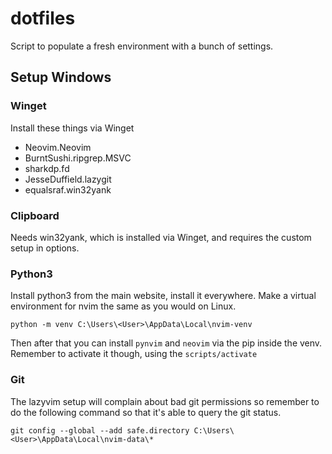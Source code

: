 # dotfiles

Script to populate a fresh environment with a bunch of settings.

## Setup Windows

### Winget

Install these things via Winget

- Neovim.Neovim
- BurntSushi.ripgrep.MSVC
- sharkdp.fd
- JesseDuffield.lazygit
- equalsraf.win32yank

### Clipboard

Needs win32yank, which is installed via Winget, and requires the custom setup in options.

### Python3

Install python3 from the main website, install it everywhere.
Make a virtual environment for nvim the same as you would on Linux.

`python -m venv C:\Users\<User>\AppData\Local\nvim-venv`

Then after that you can install `pynvim` and `neovim` via the pip inside the venv.
Remember to activate it though, using the `scripts/activate`

### Git

The lazyvim setup will complain about bad git permissions so remember to do the following
command so that it's able to query the git status.

`git config --global --add safe.directory C:\Users\<User>\AppData\Local\nvim-data\*`

